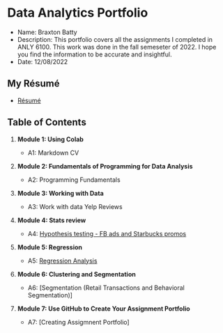# Data Analytics Portfolio
- Name: Braxton Batty
- Description: This portfolio covers all the assignments I completed in ANLY 6100. This work was done in the fall semeseter of 2022. I hope you find the information to be accurate and insightful.
- Date: 12/08/2022
## My Résumé
- [Résumé](https://colab.research.google.com/drive/1cc8RTVbqhcEB1LvXHmM6m7A1JE_SMin1?usp=sharing)
## Table of Contents
1. **Module 1: Using Colab**
   - A1: Markdown CV
   
2. **Module 2: Fundamentals of Programming for Data Analysis**
   - A2: Programming Fundamentals
   
3. **Module 3: Working with Data**
   - A3: Work with data Yelp Reviews
  
4. **Module 4: Stats review**
   - A4: [Hypothesis testing - FB ads and Starbucks promos](https://colab.research.google.com/drive/1c3frjw61oBVmxI-5fqANw5Zbo4B3Y2l6?usp=sharing)
   
5. **Module 5: Regression**
   - A5: [Regression Analysis](https://colab.research.google.com/drive/1kFDUbLtRVJHzb13lt6dYvQBCbHh6g4lo?usp=sharing)
   
6. **Module 6: Clustering and Segmentation**
   - A6: [Segmentation (Retail Transactions and Behavioral Segmentation)]

7. **Module 7: Use GitHub to Create Your Assignment Portfolio**
    - A7: [Creating Assigmnent Portfolio]
